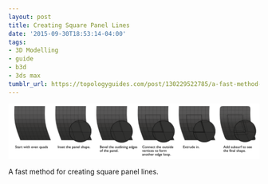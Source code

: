```yaml
---
layout: post
title: Creating Square Panel Lines
date: '2015-09-30T18:53:14-04:00'
tags:
- 3D Modelling
- guide
- b3d
- 3ds max
tumblr_url: https://topologyguides.com/post/130229522785/a-fast-method-for-creating-square-panel-lines
---
```

 ![](/assets/img/130229522785.png)  

A fast method for creating square panel lines.
